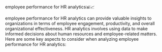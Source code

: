 employee performance for HR analytics📊📈

employee performance for HR analytics can provide valuable insights to organizations in terms of employee engagement, productivity, and overall organizational effectiveness. HR analytics involves using data to make informed decisions about human resources and employee-related matters. Here are some key aspects to consider when analyzing employee performance for HR analytics:
